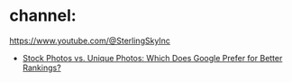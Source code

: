 # channel:
https://www.youtube.com/@SterlingSkyInc
- [Stock Photos vs. Unique Photos: Which Does Google Prefer for Better Rankings?](https://youtu.be/XgBoFNBNVHU)

